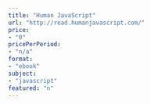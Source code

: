 ```yaml
---
title: "Human JavaScript"
url: "http://read.humanjavascript.com/"
price: 
- "0"
pricePerPeriod: 
- "n/a"
format: 
- "ebook"
subject: 
- "javascript"
featured: "n"
---
```

